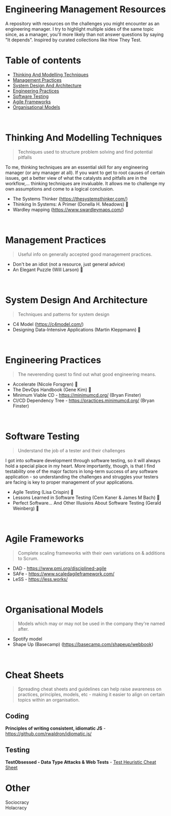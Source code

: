 # Engineering Management Resources
A repository with resources on the challenges you might encounter as an engineering manager. I try to highlight multiple sides of the same topic since, as a manager, you'll more likely than not answer questions by saying "It depends". Inspired by curated collections like How They Test.
<br>

# Table of contents
- [Thinking And Modelling Techniques](#thinking-and-modelling-techniques)
- [Management Practices](#management-practices)
- [System Design And Architecture](#system-design-and-architecture)
- [Engineering Practices](#engineering-practices)
- [Software Testing](#software-testing)
- [Agile Frameworks](#agile-frameworks)
- [Organisational Models](#organisational-models)
<br>

# Thinking And Modelling Techniques
> Techniques used to structure problem solving and find potential pitfalls

To me, thinking techniques are an essential skill for any engineering manager (or any manager at all). If you want to get to root causes of certain issues, get a better view of what the catalysts and pitfalls are in the workflow,... thinking techniques are invaluable. It allows me to challenge my own assumptions and come to a logical conclusion.

- The Systems Thinker (https://thesystemsthinker.com/)
- Thinking In Systems: A Primer (Donella H. Meadows) 📘 
- Wardley mapping (https://www.swardleymaps.com/)
<br>


# Management Practices
> Useful info on generally accepted good management practices.

- Don't be an idiot (not a resource, just general advice)
- An Elegant Puzzle (Will Larson) 📘
<br>

# System Design And Architecture
> Techniques and patterns for system design

- C4 Model (https://c4model.com/)
- Designing Data-Intensive Applications (Martin Kleppmann) 📘
<br>

# Engineering Practices
> The neverending quest to find out what good engineering means.

- Accelerate (Nicole Forsgren) 📘
- The DevOps Handbook (Gene Kim) 📘
- Minimum Viable CD - https://minimumcd.org/ (Bryan Finster) 
- CI/CD Dependency Tree - https://practices.minimumcd.org/ (Bryan Finster)
<br>

# Software Testing
> Understand the job of a tester and their challenges

I got into software development through software testing, so it will always hold a special place in my heart. More importantly, though, is that I find testability one of the major factors in long-term success of any software application - so understanding the challenges and struggles your testers are facing is key to proper management of your applications.


- Agile Testing (Lisa Crispin) 📘
- Lessons Learned in Software Testing (Cem Kaner & James M Bach) 📘
- Perfect Software... And Other Illusions About Software Testing (Gerald Weinberg) 📘
<br>

# Agile Frameworks
> Complete scaling frameworks with their own variations on & additions to Scrum.

- DAD  - https://www.pmi.org/disciplined-agile
- SAFe - https://www.scaledagileframework.com/
- LeSS - https://less.works/
<br>

# Organisational Models
> Models which may or may not be used in the company they're named after.  

- Spotify model
- Shape Up (Basecamp) (https://basecamp.com/shapeup/webbook)
<br>

# Cheat Sheets
> Spreading cheat sheets and guidelines can help raise awareness on practices, principles, models, etc - making it easier to align on certain topics within an organisation.  

## Coding
**Principles of writing consistent, idiomatic JS** - https://github.com/rwaldron/idiomatic.js/

## Testing
**TestObsessed - Data Type Attacks & Web Tests** - [Test Heuristic Cheat Sheet](https://testobsessed.com/wp-content/uploads/2011/04/testheuristicscheatsheetv1.pdf)


# Other
Sociocracy <br>
Holacracy <br>
 
